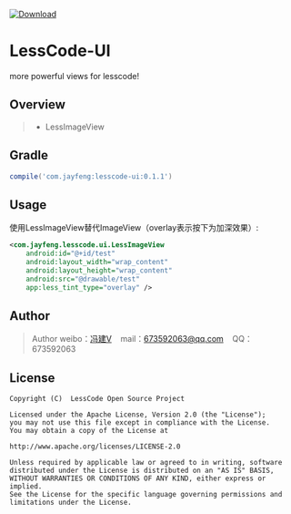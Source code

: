 [ ![Download](https://api.bintray.com/packages/openproject/maven/lesscode-ui/images/download.svg) ](https://bintray.com/openproject/maven/lesscode-ui/_latestVersion)

# LessCode-UI
more powerful views for lesscode!

## Overview

> * LessImageView

## Gradle

```groovy
compile('com.jayfeng:lesscode-ui:0.1.1')
```

## Usage
使用LessImageView替代ImageView（overlay表示按下为加深效果）:

```xml
<com.jayfeng.lesscode.ui.LessImageView
    android:id="@+id/test"
    android:layout_width="wrap_content"
    android:layout_height="wrap_content"
    android:src="@drawable/test"
    app:less_tint_type="overlay" />
```

## Author

> Author weibo：<a href="http://weibo.com/xiaofengjian" target="_blank">冯建V</a>&nbsp;&nbsp;&nbsp;&nbsp;mail：673592063@qq.com&nbsp;&nbsp;&nbsp;&nbsp;QQ：673592063

## License

```
Copyright (C)  LessCode Open Source Project

Licensed under the Apache License, Version 2.0 (the "License");
you may not use this file except in compliance with the License.
You may obtain a copy of the License at

http://www.apache.org/licenses/LICENSE-2.0

Unless required by applicable law or agreed to in writing, software
distributed under the License is distributed on an "AS IS" BASIS,
WITHOUT WARRANTIES OR CONDITIONS OF ANY KIND, either express or implied.
See the License for the specific language governing permissions and
limitations under the License.
```
